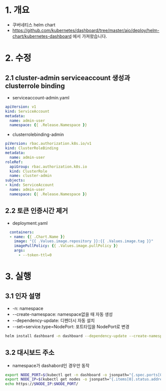 # 1. 개요
* 쿠버네티스 helm chart
* https://github.com/kubernetes/dashboard/tree/master/aio/deploy/helm-chart/kubernetes-dashboard 에서 가져왔습니다.

# 2. 수정
## 2.1 cluster-admin serviceaccount 생성과 clusterrole binding
* serviceaccount-admin.yaml
```yaml
apiVersion: v1
kind: ServiceAccount
metadata:
  name: admin-user
  namespace: {{ .Release.Namespace }}
```

* clusterrolebinding-admin
```yaml
piVersion: rbac.authorization.k8s.io/v1
kind: ClusterRoleBinding
metadata:
  name: admin-user
roleRef:
  apiGroup: rbac.authorization.k8s.io
  kind: ClusterRole
  name: cluster-admin
subjects:
- kind: ServiceAccount
  name: admin-user
  namespace: {{ .Release.Namespace }}
```
## 2.2 토큰 인증시간 제거
* deployment.yaml
```yaml
  containers:
  - name: {{ .Chart.Name }}
    image: "{{ .Values.image.repository }}:{{ .Values.image.tag }}"
    imagePullPolicy: {{ .Values.image.pullPolicy }}
    args:
      - --token-ttl=0
```

# 3. 실행
## 3.1 인자 설명
* -n: namespace
* --create-namespace: namespace없을 때 자동 생성
* --dependency-update: 디펜더시 자동 설치
* --set=service.type=NodePort: 포트타입을 NodePort로 변경

```sh
helm install dashboard -n dashboard --dependency-update --create-namespace --set=service.type=NodePort ./charts
```

## 3.2 대시보드 주소
* namespace가 dashabord인 경우만 동작
```sh
export NODE_PORT=$(kubectl get -n dashboard -o jsonpath="{.spec.ports[0].nodePort}" services dashboard-kubernetes-dashboard)
export NODE_IP=$(kubectl get nodes -o jsonpath="{.items[0].status.addresses[0].address}")
echo https://$NODE_IP:$NODE_PORT/
```
